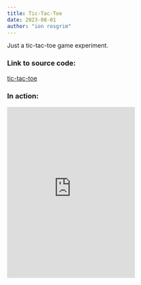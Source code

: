 ```yaml
---
title: Tic-Tac-Toe
date: 2023-08-01
author: "ion rosgrim"
---
```


Just a tic-tac-toe game experiment.


### Link to source code:

[tic-tac-toe](https://github.com/irosgrim/tic-tac-toe)

### In action:

<iframe src="https://irosgrim.github.io/tic-tac-toe/" frameborder="0" style="width: 300px; height: 400px"></iframe>
